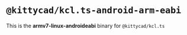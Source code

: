# `@kittycad/kcl.ts-android-arm-eabi`

This is the **armv7-linux-androideabi** binary for `@kittycad/kcl.ts`
